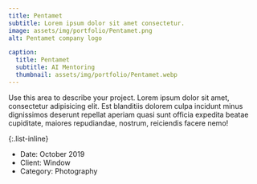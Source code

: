 ```yaml
---
title: Pentamet
subtitle: Lorem ipsum dolor sit amet consectetur.
image: assets/img/portfolio/Pentamet.png
alt: Pentamet company logo

caption:
  title: Pentamet
  subtitle: AI Mentoring
  thumbnail: assets/img/portfolio/Pentamet.webp
---
```

Use this area to describe your project. Lorem ipsum dolor sit amet, consectetur adipisicing elit. Est blanditiis dolorem culpa incidunt minus dignissimos deserunt repellat aperiam quasi sunt officia expedita beatae cupiditate, maiores repudiandae, nostrum, reiciendis facere nemo!

{:.list-inline}
- Date: October 2019
- Client: Window
- Category: Photography

